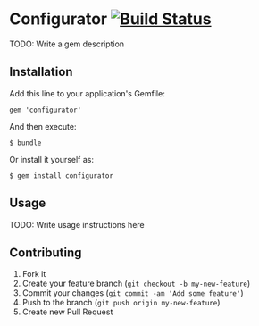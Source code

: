 # Configurator [![Build Status](https://travis-ci.org/jilion/configurator.png?branch=master)](https://travis-ci.org/jilion/configurator)

TODO: Write a gem description

## Installation

Add this line to your application's Gemfile:

    gem 'configurator'

And then execute:

    $ bundle

Or install it yourself as:

    $ gem install configurator

## Usage

TODO: Write usage instructions here

## Contributing

1. Fork it
2. Create your feature branch (`git checkout -b my-new-feature`)
3. Commit your changes (`git commit -am 'Add some feature'`)
4. Push to the branch (`git push origin my-new-feature`)
5. Create new Pull Request
